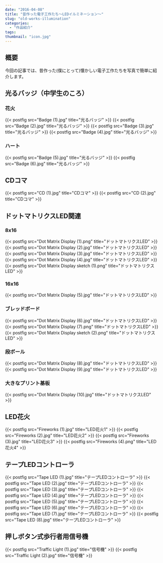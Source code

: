 ```yaml
---
date: "2016-04-08"
title: "昔作った電子工作たち～LEDイルミネーション～"
slug: "old-works-illumination"
categories:
  - "作品紹介"
tags:
thumbnail: "icon.jpg"
---
```


## 概要

今回の記事では、昔作った(僕にとって)懐かしい電子工作たちを写真で簡単に紹介します。
<!--more-->

## 光るバッジ（中学生のころ）

### 花火

{{< postfig src="Badge (1).jpg" title="光るバッジ" >}}
{{< postfig src="Badge (2).jpg" title="光るバッジ" >}}
{{< postfig src="Badge (3).jpg" title="光るバッジ" >}}
{{< postfig src="Badge (4).jpg" title="光るバッジ" >}}

### ハート

{{< postfig src="Badge (5).jpg" title="光るバッジ" >}}
{{< postfig src="Badge (6).jpg" title="光るバッジ" >}}

## CDコマ

{{< postfig src="CD (1).jpg" title="CDコマ" >}}
{{< postfig src="CD (2).jpg" title="CDコマ" >}}

## ドットマトリクスLED関連

### 8x16

{{< postfig src="Dot Matrix Display (1).png" title="ドットマトリクスLED" >}}
{{< postfig src="Dot Matrix Display (2).jpg" title="ドットマトリクスLED" >}}
{{< postfig src="Dot Matrix Display (3).jpg" title="ドットマトリクスLED" >}}
{{< postfig src="Dot Matrix Display (4).jpg" title="ドットマトリクスLED" >}}
{{< postfig src="Dot Matrix Display sketch (1).png" title="ドットマトリクスLED" >}}

### 16x16

{{< postfig src="Dot Matrix Display (5).jpg" title="ドットマトリクスLED" >}}

### ブレッドボード

{{< postfig src="Dot Matrix Display (6).jpg" title="ドットマトリクスLED" >}}
{{< postfig src="Dot Matrix Display (7).png" title="ドットマトリクスLED" >}}
{{< postfig src="Dot Matrix Display sketch (2).png" title="ドットマトリクスLED" >}}

### 段ボール

{{< postfig src="Dot Matrix Display (8).jpg" title="ドットマトリクスLED" >}}
{{< postfig src="Dot Matrix Display (9).jpg" title="ドットマトリクスLED" >}}

### 大きなプリント基板

{{< postfig src="Dot Matrix Display (10).jpg" title="ドットマトリクスLED" >}}

## LED花火

{{< postfig src="Fireworks (1).jpg" title="LED花火1" >}}
{{< postfig src="Fireworks (2).jpg" title="LED花火2" >}}
{{< postfig src="Fireworks (3).jpg" title="LED花火3" >}}
{{< postfig src="Fireworks (4).png" title="LED花火4" >}}

## テープLEDコントローラ

{{< postfig src="Tape LED (1).jpg" title="テープLEDコントローラ" >}}
{{< postfig src="Tape LED (2).jpg" title="テープLEDコントローラ" >}}
{{< postfig src="Tape LED (3).jpg" title="テープLEDコントローラ" >}}
{{< postfig src="Tape LED (4).jpg" title="テープLEDコントローラ" >}}
{{< postfig src="Tape LED (5).jpg" title="テープLEDコントローラ" >}}
{{< postfig src="Tape LED (6).jpg" title="テープLEDコントローラ" >}}
{{< postfig src="Tape LED (7).jpg" title="テープLEDコントローラ" >}}
{{< postfig src="Tape LED (8).jpg" title="テープLEDコントローラ" >}}

## 押しボタン式歩行者用信号機

{{< postfig src="Traffic Light (1).jpg" title="信号機" >}}
{{< postfig src="Traffic Light (2).jpg" title="信号機" >}}

